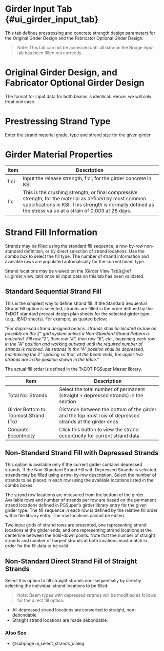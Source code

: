 Girder Input Tab {#ui_girder_input_tab}
===================
This tab defines prestressing and concrete strength design parameters for the Original Girder Design and the Fabricator Optional Girder Design.

> Note: This tab can not be accessed until all data on the Bridge Input tab has been filled out correctly.

Original Girder Design, and Fabricator Optional Girder Design
================================================================
The format for input data for both beams is identical. Hence, we will only treat one case.

Prestressing Strand Type
=========================
Enter the strand material grade, type and strand size for the given girder

Girder Material Properties
===========================

Item | Description
-----|-------------
f'ci |  Input the release strength, f'ci, for the girder concrete in KSI
f'c | This is the crushing strength, or final compressive strength, for the material as defined by most common specifications in KSI. This strength is normally defined as the stress value at a strain of 0.003 at 28 days.
 

Strand Fill Information
=======================
Strands may be filled using the standard fill sequence, a row-by-row non-standard definition, or by direct selection of strand locations. Use the combo box to select the fill type. The number of strand information and available rows are populated automatically for the current beam type.

Strand locations may be viewed on the [Girder View Tab](@ref ui_girder_view_tab)  once all input data on this tab has been validated.

Standard Sequential Strand Fill
-------------------------------
This is the simplest way to define strand fill. If the Standard Sequential Strand Fill option is selected, strands are filled in the order defined by the TxDOT standard precast design plan sheets for the selected girder type (e.g., IBND sheets). For example, as quoted below:

\"<i>For depressed strand designed beams, strands shall be located as low as possible on the 2" grid system unless a Non-Standard Strand Pattern is indicated. Fill row "2", then row "4", then row "6", etc., beginning each row in the "A" position and working outward until the required number of strands is reached. All strands in the "A" position shall be depressed, maintaining the 2" spacing so that, at the beam ends, the upper two strands are in the position shown in the table.</i>\"

The actual fill order is defined in the TxDOT PGSuper Master library. 


Item | Description
-----|-------------
Total No. Strands | Select the total number of permanent (straight + depressed strands) in the section
Girder Bottom to Topmost Strand (To) | Distance between the bottom of the girder and the top most row of depressed strands at the girder ends.
Compute Eccentricity | Click this button to view the strand eccentricity for current strand data
 

Non-Standard Strand Fill with Depressed Strands
-----------------------------------------------
This option is available only if the current girder contains depressed strands. If the Non-Standard Strand Fill with Depressed Strands is selected, strands may be filled using a row-by-row description. Select the number of strands to be placed in each row using the available locations listed in the combo boxes.

The strand row locations are measured from the bottom of the girder. Available rows and number of strands per row are based on the permanent strand locations defined in PGSuper's girder library entry for the given girder type. The fill sequence in each row is defined by the relative fill order within the library entry. The row locations cannot be edited. 

Two input grids of strand rows are presented, one representing strand locations at the girder ends, and one representing strand locations at the centerline between the hold-down points. Note that the number of straight strands and number of harped strands at both locations must match in order for the fill data to be valid.

Non-Standard Direct Strand Fill of Straight Strands
----------------------------------------------------
Select this option to fill straight strands non-sequentially by directly selecting the individual strand locations to be filled.

> Note: Beam types with depressed strands will be modified as follows for the direct fill option:

* All depressed strand locations are converted to straight, non-debondable.
* Straight strand locations are made debondable.

### Also See ###
* @subpage ui_select_strands_dialog

